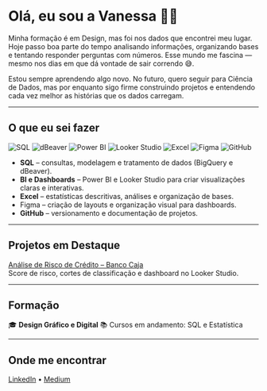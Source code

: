 # Olá, eu sou a Vanessa 👋🏾

Minha formação é em Design, mas foi nos dados que encontrei meu lugar. Hoje passo boa parte do tempo analisando informações, organizando bases e tentando responder perguntas com números. Esse mundo me fascina — mesmo nos dias em que dá vontade de sair correndo 😅.

Estou sempre aprendendo algo novo. No futuro, quero seguir para Ciência de Dados, mas por enquanto sigo firme construindo projetos e entendendo cada vez melhor as histórias que os dados carregam.

---

## O que eu sei fazer
![SQL](https://img.shields.io/badge/SQL-BigQuery-blue?logo=googlebigquery&logoColor=white)
![dBeaver](https://img.shields.io/badge/SQL-dBeaver-lightgrey?logo=dbeaver&logoColor=white)
![Power BI](https://img.shields.io/badge/BI-Power%20BI-F2C811?logo=powerbi&logoColor=black)
![Looker Studio](https://img.shields.io/badge/BI-Looker%20Studio-4285F4?logo=google&logoColor=white)
![Excel](https://img.shields.io/badge/Excel-217346?logo=microsoftexcel&logoColor=white)
![Figma](https://img.shields.io/badge/Figma-Design-FF7262?logo=figma&logoColor=white)
![GitHub](https://img.shields.io/badge/GitHub-181717?logo=github&logoColor=white)

* **SQL** – consultas, modelagem e tratamento de dados (BigQuery e dBeaver).
* **BI e Dashboards** – Power BI e Looker Studio para criar visualizações claras e interativas.
* **Excel** – estatísticas descritivas, análises e organização de bases.
* Figma – criação de layouts e organização visual para dashboards.
* **GitHub** – versionamento e documentação de projetos.

---

## Projetos em Destaque

[Análise de Risco de Crédito – Banco Caja](https://github.com/vanessacampoy/analise_risco_credito)  
Score de risco, cortes de classificação e dashboard no Looker Studio.


---

## Formação

🎓 **Design Gráfico e Digital**
📚 Cursos em andamento: SQL e Estatística

---

## Onde me encontrar
[LinkedIn]([link_linkedin](https://www.linkedin.com/in/vanessacampoy/)) • [Medium]([link_medium](https://medium.com/@vanessacamqpoy))

  
    
